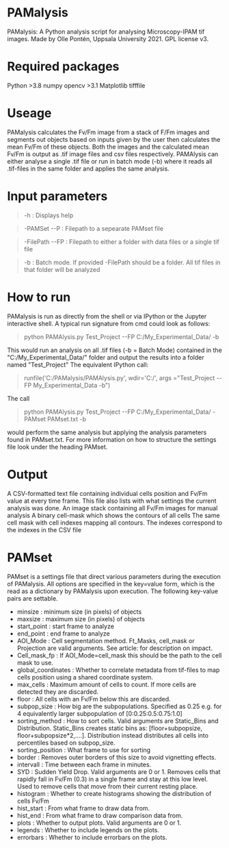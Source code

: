 # PAMalysis
PAMalysis: A Python analysis script for analysing Microscopy-IPAM tif images. Made by Olle Pontén, Uppsala University 2021. GPL license v3.

# Required packages
  Python >3.8
  numpy
  opencv >3.1
  Matplotlib
  tifffile
  

# Useage
PAMalysis calculates the Fv/Fm image from a stack of F/Fm images and segments out objects based on inputs given by the user then calculates the mean Fv/Fm of these objects. Both the images and the calculated mean Fv/Fm is output as .tif image files and csv files respectively. PAMAlysis can either analyse a single .tif file or run in batch mode (-b) where it reads all .tif-files in the same folder and applies the same analysis.


# Input parameters
> -h : Displays help

> -PAMSet --P : Filepath to a sepearate PAMset file

> -FilePath --FP : Filepath to either a folder with data files or a single tif file

> -b : Batch mode. If provided -FilePath should be a folder. All tif files in that folder will be analyzed

# How to run
PAMalysis is run as directly from the shell or via IPython or the Jupyter interactive shell. A typical run signature from cmd could look as follows:

> python PAMAlysis.py Test_Project --FP C:/My_Experimental_Data/ -b

This would run an analysis on all .tif files (-b = Batch Mode) contained in the "C:/My_Experimental_Data/" folder and output the results into a folder named "Test_Project"
The equivalent IPython call:

>runfile('C:/PAMalysis/PAMAlysis.py', wdir='C:/', args ="Test_Project --FP My_Experimental_Data -b")

The call

> python PAMAlysis.py Test_Project --FP C:/My_Experimental_Data/ -PAMset PAMset.txt -b

would perform the same analysis but applying the analysis parameters found in PAMset.txt. For more information on how to structure the settings file look under the heading PAMset.

# Output
  A CSV-formatted text file containing individual cells position and Fv/Fm value at every time frame. This file also lists with what settings the current analysis was done.
  An image stack containing all Fv/Fm images for manual analysis
  A binary cell-mask which shows the contours of all cells
  The same cell mask with cell indexes mapping all contours. The indexes correspond to the indexes in the CSV file

# PAMset
PAMset is a settings file that direct various parameters during the execution of PAMalysis. All options are specified in the key=value form, which is the read as a dictionary by PAMalysis upon execution.
The following key-value pairs are settable.
- minsize : minimum size (in pixels) of objects
- maxsize : maximum size (in pixels) of objects
- start_point : start frame to analyze
- end_point : end frame to analyze
- AOI_Mode : Cell segmentation method. Ft_Masks, cell_mask or Projection are valid arguments. See article: for description on impact.
- Cell_mask_fp : If AOI_Mode=cell_mask this should be the path to the cell mask to use.
- global_coordinates : Whether to correlate metadata from tif-files to map cells position using a shared coordinate system.
- max_cells : Maximum amount of cells to count. If more cells are detected they are discarded.
- floor : All cells with an Fv/Fm below this are discarded.
- subpop_size : How big are the subpopulations. Specified as 0.25 e.g. for 4 equivalently larger subpopulation of [0:0.25:0.5:0.75:1.0]
- sorting_method : How to sort cells. Valid arguments are Static_Bins and Distribution. Static_Bins creates static bins as: [floor+subpopsize, floor+subpopsize*2,....]. Distribution instead distributes all cells into percentiles based on subpop_size.
- sorting_position : What frame to use for sorting
- border : Removes outer borders of this size to avoid vignetting effects.
- intervall : Time between each frame in minutes.
- SYD : Sudden Yield Drop. Valid arguments are 0 or 1. Removes cells that rapidly fall in Fv/Fm (0.3) in a single frame and stay at this low level. Used to remove cells that move from their current resting place.
- histogram : Whether to create histograms showing the distribution of cells Fv/Fm
- hist_start : From what frame to draw data from.
- hist_end : From what frame to draw comparison data from.
- plots : Whether to output plots. Valid arguments are 0 or 1.
- legends : Whether to include legends on the plots.
- errorbars : Whether to include errorbars on the plots.
